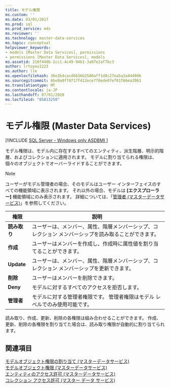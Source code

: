 ```yaml
---
title: モデル権限
ms.custom: ''
ms.date: 03/01/2017
ms.prod: sql
ms.prod_service: mds
ms.reviewer: ''
ms.technology: master-data-services
ms.topic: conceptual
helpviewer_keywords:
- models [Master Data Services], permissions
- permissions [Master Data Services], models
ms.assetid: 210f440b-2cc1-4c49-94b1-3a97e2af7bc3
author: lrtoyou1223
ms.author: lle
ms.openlocfilehash: 36e2b4cacd6636b2580aff1d8c27ea5a3a444906
ms.sourcegitcommit: 6be9a0ff0717f412ece7f8ede07ef01f66ea2061
ms.translationtype: MT
ms.contentlocale: ja-JP
ms.lasthandoff: 07/01/2020
ms.locfileid: "85813250"
---
```

# <a name="model-permissions-master-data-services"></a>モデル権限 (Master Data Services)

[!INCLUDE [SQL Server - Windows only ASDBMI  ](../includes/applies-to-version/sql-windows-only-asdbmi.md)]

  モデル権限は、モデル内に存在するすべてのエンティティ、派生階層、明示的階層、およびコレクションに適用されます。 モデルに割り当てられる権限は、個々のオブジェクトでオーバーライドすることができます。  
  
> [!NOTE]  
>  ユーザーがモデル管理者の場合、そのモデルはユーザー インターフェイスのすべての機能領域に表示されます。 それ以外の場合、モデルは **[エクスプローラー]** 機能領域にのみ表示されます。 詳細については、「[管理者 &#40;マスターデータサービス&#41;](../master-data-services/administrators-master-data-services.md)」を参照してください。  
  
|権限|説明|  
|----------------|-----------------|  
|**読み取り**|ユーザーは、メンバー、属性、階層メンバーシップ、コレクション メンバーシップを読み取ることができます。|  
|**作成**|ユーザーはメンバーを作成し、作成時に属性値を割り当てることができます。|  
|**Update**|ユーザーは、メンバー、属性、階層メンバーシップ、コレクション メンバーシップを更新できます。|  
|**削除**|ユーザーはメンバーを削除できます。|  
|**Deny**|モデルに対するすべてのアクセスを拒否します。|  
|**管理者**|モデルに対する管理者権限です。 管理者権限はモデル レベルでのみ使用可能です。|  
  
 読み取り、作成、更新、削除の各権限は組み合わせることができます。 作成、更新、削除の各権限を割り当てた場合は、読み取り権限が自動的に割り当てられます。  
  
## <a name="see-also"></a>関連項目  
 [モデルオブジェクト権限の割り当て &#40;マスターデータサービス&#41;](../master-data-services/assign-model-object-permissions-master-data-services.md)   
 [モデルオブジェクト権限 &#40;マスターデータサービス&#41;](../master-data-services/model-object-permissions-master-data-services.md)   
 [エンティティのアクセス許可 &#40;マスターデータサービス&#41;](../master-data-services/entity-permissions-master-data-services.md)   
 [コレクション アクセス許可 (マスター データ サービス)](../master-data-services/collection-permissions-master-data-services.md)  
  
  
